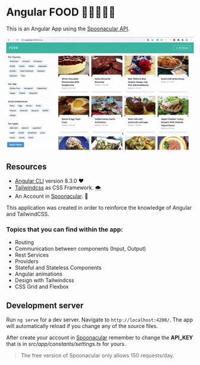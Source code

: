 # Angular FOOD 🍇🍳🥗🍕🍗

This is an Angular App using the [Spoonacular API](https://spoonacular.com/).

![](src/assets/image.gif)

## Resources

- [Angular CLI](https://github.com/angular/angular-cli) version 8.3.0 ❤️
- [Tailwindcss](https://tailwindcss.com/) as CSS Framework. 🌨
- An Account in [Spoonacular](https://spoonacular.com/food-api/docs). 🥄

This application was created in order to reinforce the knowledge of Angular and TailwindCSS.

### Topics that you can find within the app:

- Routing
- Communication between components (Input, Output)
- Rest Services
- Providers
- Stateful and Stateless Components
- Angular animations
- Design with Tailwindcss
- CSS Grid and Flexbox

## Development server

Run `ng serve` for a dev server. Navigate to `http://localhost:4200/`. The app will automatically reload if you change any of the source files.

After create your account in [Spoonacular](https://spoonacular.com/food-api/docs) remember to change the **API_KEY** that is in _src/app/constants/settings.ts_ for yours.

> The free version of Spoonacular only allows 150 requests/day.
